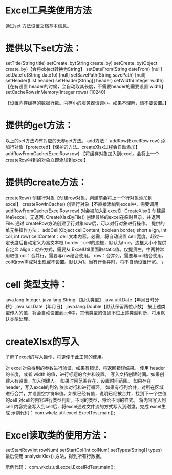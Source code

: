 # Excel工具类使用方法
通过set 方法设置文档基本信息。
# 提供以下set方法：
setTitle(String title)
setCreate_by(String create_by)
setCreate_by(Object create_by)【会将object转换为String】
setDateFrom(String dateFrom) [null]
setDateTo(String dateTo) [null]
setSavePath(String savePath) [null]
setHeader(List header)
setHeader(String[] header)
setWidth(Integer width)
【在有设置 header的时候，会自动取其长度，不需要header的需要设置 width】
setCacheRowsInMemory(Integer rows) [10240] 

【设置内存缓存的数据行数。内存小的服务器请调小。如果不理解，请不要设置。】
# 提供的get方法：
以上的set方法均有对应的无参get方法。
add方法：
addRow(ExcelRow row) 
添加行对象【protected】【保护的方法。createXlsx过程会自动添加】
addRowFromCache(ExcelRow row) 
【将缓存对象加入到excel。会将上一个createRow得到的对象立即添加到excel】

# 提供的create方法：
createRow() 
创建行对象【创建row对象，创建前会将上一个行对象添加到excel】
createRowInCache()
创建行对象【不直接添加到excel中，需要调用addRowFromCache(ExcelRow row) 对会被加入到excel】
CreateXlsx() 
创建最终的excel，无返回.
CreateXlsxByFile() 
创建最终的excel在临时目录，并返回 File.
通过 createRow方法创建了行对象row后，可以对行对象进行操作。
提供的单元格操作方法：
addCell(Object cellContent, boolean border, short align, int col, int row) cellContent：cell 
文本内容。必需，将自动设置 cell 宽度。超过一定长度后自动定义为富文本框 
border：cell的边框，默认为true。边框大小不提供自定义 
align：对齐方式，需要从 ExcelUtil里面取static值。仅提货左，中两种常用取值 
col：合并行，需要与row结合使用。 
row：合并列，需要与col结合使用。 
col和row需成对出现或不设置。默认为1。当有行合并时，将不自动设置行宽。 \

# cell 类型支持：
java.lang.Integer. java.lang.String
【默认类型】 java.util.Date【年月日时分秒】 java.sql.Date【年月日】 java.lang.Double【默认保留两位小数】 按上述类型传入的值，将会自动设置到cell中，其他类型的值通不过上述类型判断，将用默认类型处理。

# createXlsx的写入
了解了excel的写入操作，将更便于此工具的使用。


对 excel对象得到的参数进行验证，如果有错误，将返回错误结果。
使用 header 的长度，或者 width 的值，进行标题的合并和设置。
写入文档创建时间。如果创建人有设置，加入创建人。
如果时间范围存在，设置时间范围。
如果存在 header，写入excel的列名
依次对行和进行循环。
如果有行列合并，对所在区域进行合并，并设置空字符串值。如果已经有值，说明已经被合并，找到下一个空值的cell
对cell的内容进行类型判断。不同的类型，将给不同的样式。
将内容写入到cell
内容完全写入到cell后，将excel通过文件流的方式写入到磁盘。完成 excel生成
示例代码：
com.wkclz.util.excel.ExcelTest.main();

# Excel读取类的使用方法：
setStartRow(int rowNum)
setStartCol(int colNum)
setTypes(String[] types)
最后使用 analysisXlsx() 方法，得到所有行数据。

示例代码：
com.wkclz.util.excel.ExcelRdTest.main();


